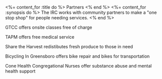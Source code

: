 <%= content_for :title do %>
  Partners
<% end %>
<%= content_for :synopsis do %>
  The IRC works with community partners to make a "one stop shop" for people needing services.
<% end %>

GTCC offers onsite classes free of charge

TAPM offers free medical service

Share the Harvest redistibutes fresh produce to those in need

Bicycling In Greensboro offers bike repair and bikes for transportation

Cone Health Congregational Nurses offer substance abuse and mental health support
